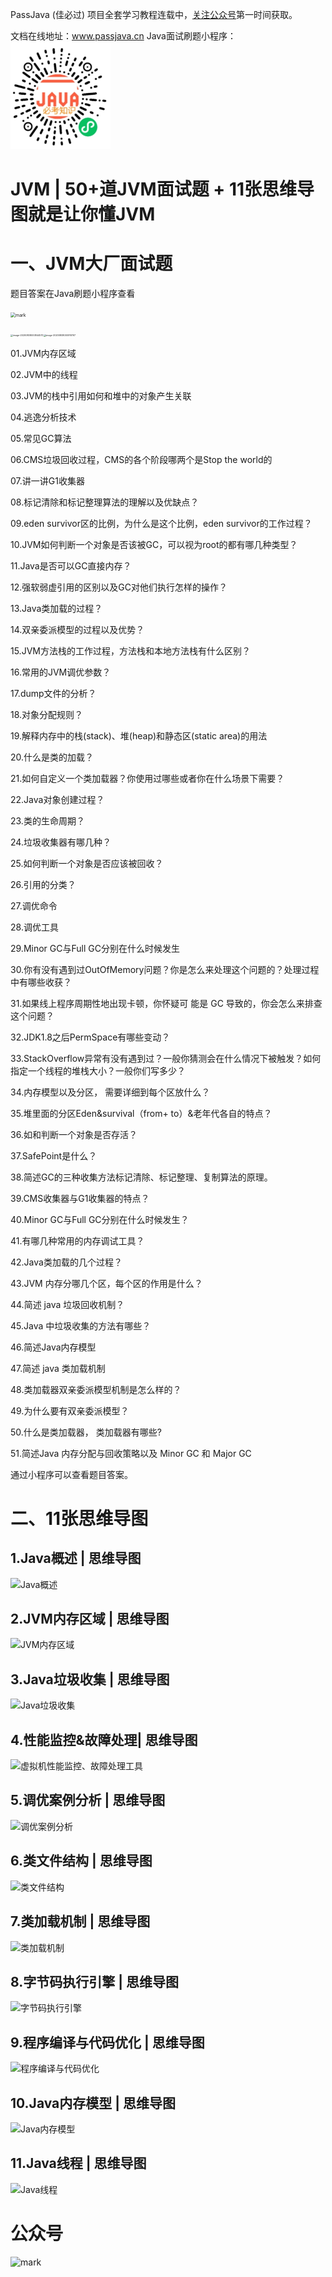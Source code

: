 PassJava (佳必过) 项目全套学习教程连载中，[关注公众号](#公众号)第一时间获取。

文档在线地址：www.passjava.cn
Java面试刷题小程序：<img src="01.100道JVM面试题+11张思维导图就是让你懂JVM.assets/vR6DxYzqWv6w.png" alt="mark" style="zoom: 50%;" />



# JVM | 50+道JVM面试题 + 11张思维导图就是让你懂JVM

# 一、JVM大厂面试题

题目答案在Java刷题小程序查看

<img src="http://cdn.jayh.club/blog/20200808/FSqepRyzbnaT.png?imageslim" alt="mark" style="zoom: 50%;" />

<img src="http://cdn.jayh.club/blog/20200808/CNnM70a3xweG.png?imageslim" alt="image-20200808000844570" style="zoom: 25%;" /><img src="http://cdn.jayh.club/blog/20200808/Jv7VsEfKcvXQ.png?imageslim" alt="image-20200808000910767" style="zoom:25%;" />

01.JVM内存区域

02.JVM中的线程

03.JVM的栈中引用如何和堆中的对象产生关联

04.逃逸分析技术

05.常见GC算法

06.CMS垃圾回收过程，CMS的各个阶段哪两个是Stop the world的

07.讲一讲G1收集器

08.标记清除和标记整理算法的理解以及优缺点？

09.eden survivor区的比例，为什么是这个比例，eden survivor的工作过程？

10.JVM如何判断一个对象是否该被GC，可以视为root的都有哪几种类型？

11.Java是否可以GC直接内存？

12.强软弱虚引用的区别以及GC对他们执行怎样的操作？

13.Java类加载的过程？

14.双亲委派模型的过程以及优势？

15.JVM方法栈的工作过程，方法栈和本地方法栈有什么区别？

16.常用的JVM调优参数？

17.dump文件的分析？

18.对象分配规则？

19.解释内存中的栈(stack)、堆(heap)和静态区(static area)的用法

20.什么是类的加载？

21.如何⾃定义⼀个类加载器？你使⽤过哪些或者你在什么场景下需要？

22.Java对象创建过程？

23.类的生命周期？

24.垃圾收集器有哪几种？

25.如何判断一个对象是否应该被回收？

26.引用的分类？

27.调优命令

28.调优工具

29.Minor GC与Full GC分别在什么时候发生

30.你有没有遇到过OutOfMemory问题？你是怎么来处理这个问题的？处理过程中有哪些收获？

31.如果线上程序周期性地出现卡顿，你怀疑可 能是 GC 导致的，你会怎么来排查这个问题？

32.JDK1.8之后PermSpace有哪些变动？

33.StackOverflow异常有没有遇到过？⼀般你猜测会在什么情况下被触发？如何指定⼀个线程的堆栈⼤⼩？⼀般你们写多少？

34.内存模型以及分区， 需要详细到每个区放什么？

35.堆里面的分区Eden&survival（from+ to）&老年代各自的特点？

36.如和判断一个对象是否存活？  

37.SafePoint是什么？

38.简述GC的三种收集方法标记清除、标记整理、复制算法的原理。

39.CMS收集器与G1收集器的特点？  

40.Minor GC与Full GC分别在什么时候发生？

41.有哪几种常用的内存调试工具？

42.Java类加载的几个过程？

43.JVM 内存分哪几个区，每个区的作用是什么？

44.简述 java 垃圾回收机制？

45.Java 中垃圾收集的方法有哪些？

46.简述Java内存模型

47.简述 java 类加载机制

48.类加载器双亲委派模型机制是怎么样的？

49.为什么要有双亲委派模型？

50.什么是类加载器， 类加载器有哪些?

51.简述Java 内存分配与回收策略以及 Minor GC 和 Major GC



通过小程序可以查看题目答案。

# 二、11张思维导图

## 1.Java概述 | 思维导图

![Java概述](http://cdn.jayh.club/blog/20200808/YtlvlYFfHBPh.png)

## 2.JVM内存区域 | 思维导图

![JVM内存区域](http://cdn.jayh.club/blog/20200816/541d7GCAF1JQ.png?imageslim)

## 3.Java垃圾收集 | 思维导图

![Java垃圾收集](http://cdn.jayh.club/blog/20200808/yavRDJF1LCwL.png?imageslim)

## 4.性能监控&故障处理| 思维导图

![虚拟机性能监控、故障处理工具](http://cdn.jayh.club/blog/20200808/lLXXX9Tpj91V.png?imageslim)

## 5.调优案例分析 | 思维导图

![调优案例分析](http://cdn.jayh.club/blog/20200808/rL326jGaI8eY.png?imageslim)

## 6.类文件结构 | 思维导图

![类文件结构](http://cdn.jayh.club/blog/20200808/DjTjSBXAlBw4.png?imageslim)

## 7.类加载机制 | 思维导图

![类加载机制](http://cdn.jayh.club/blog/20200808/aUNMqeQKAn8K.png?imageslim)

## 8.字节码执行引擎 | 思维导图

![字节码执行引擎](http://cdn.jayh.club/blog/20200808/YV6wEMAr5EI5.png?imageslim)

## 9.程序编译与代码优化 | 思维导图

![程序编译与代码优化](http://cdn.jayh.club/blog/20200808/Y6OeeOd4OcEU.png?imageslim)

## 10.Java内存模型 | 思维导图

![Java内存模型](http://cdn.jayh.club/blog/20200808/jymXqunCRqRJ.png?imageslim)

## 11.Java线程 | 思维导图

![Java线程](http://cdn.jayh.club/blog/20200808/TINKXTCdS2yF.png?imageslim)

# 公众号

![mark](http://cdn.jayh.club/blog/20200404/GU60Sv47XT7J.png?imageslim)